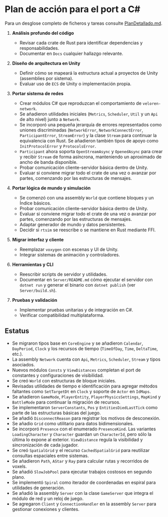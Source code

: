 # Plan de acción para el port a C#
Para un desglose completo de ficheros y tareas consulte [PlanDetallado.md](PlanDetallado.md).


1. **Análisis profundo del código**
   - Revisar cada crate de Rust para identificar dependencias y responsabilidades.
   - Documentar en `Docs` cualquier hallazgo relevante.

2. **Diseño de arquitectura en Unity**
   - Definir cómo se mapeará la estructura actual a proyectos de Unity (assemblies por sistema).
   - Evaluar uso de `ECS` de Unity o implementación propia.

3. **Portar sistema de redes**
   - Crear módulos C# que reproduzcan el comportamiento de `veloren-network`.
   - Se añadieron utilidades iniciales (`Metrics`, `Scheduler`, `Util` y un `Api` de alto nivel) junto a `Network`.
   - Se incorporó una pequeña jerarquía de errores representados como uniones discriminadas (`NetworkError`, `NetworkConnectError`, `ParticipantError`, `StreamError`) y la clase `Stream` para continuar la equivalencia con Rust. Se añadieron también tipos de apoyo como `InitProtocolError` y `ProtocolsError`.
   - `Participant` ahora soporta `OpenStreamAsync` y `OpenedAsync` para crear y recibir `Stream` de forma asíncrona, manteniendo un aproximado de ancho de banda disponible.
   - Probar comunicación cliente-servidor básica dentro de Unity.
   - Evaluar si conviene migrar todo el crate de una vez o avanzar por partes, comenzando por las estructuras de mensajes.

4. **Portar lógica de mundo y simulación**
   - Se comenzó con una assembly `World` que contiene bloques y un Índice básicos.
   - Probar comunicación cliente-servidor básica dentro de Unity.
   - Evaluar si conviene migrar todo el crate de una vez o avanzar por partes, comenzando por las estructuras de mensajes.
   - Adaptar generador de mundo y datos persistentes.
   - Decidir si `rtsim` se reescribe o se mantiene en Rust mediante FFI.

5. **Migrar interfaz y cliente**
   - Reemplazar `voxygen` con escenas y UI de Unity.
   - Integrar sistemas de animación y controladores.

6. **Herramientas y CLI**
   - Reescribir scripts de servidor y utilidades.
   - Documentar en `Server/README.md` cómo ejecutar el servidor con `dotnet run` y
     generar el binario con `dotnet publish` (ver `Server/build.sh`).

7. **Pruebas y validación**
   - Implementar pruebas unitarias y de integración en C#.
   - Verificar compatibilidad multiplataforma.

## Estatus
- Se migraron tipos base en `CoreEngine` y se añadieron `Calendar`, `DayPeriod`,
  `Clock` y los recursos de tiempo (`TimeOfDay`, `Time`, `DeltaTime`, etc.).
- La assembly `Network` cuenta con `Api`, `Metrics`, `Scheduler`, `Stream` y tipos asociados.
- Nuevos módulos `Consts` y `ViewDistances` completan el port de constantes y configuraciones de visibilidad.
- Se creó `World` con estructuras de bloque iniciales.
- Revisadas utilidades de tiempo e identificación para agregar métodos faltantes como `SetTargetDt` en `Clock` y soporte de `Actor` en `IdMaps`.
- Se añadieron `GameMode`, `PlayerEntity`, `PlayerPhysicsSettings`, `MapKind` y `BattleMode` para continuar la migración de recursos.
- Se implementaron `ServerConstants`, `Pos` y `EntitiesDiedLastTick` como parte de las estructuras básicas del juego.
- Se añadió `DisconnectReason` para registrar los motivos de desconexión.
- Se añadio `Grid` como utilitario para datos bidimensionales.
 - Se incorporó `Presence` con el enumerado `PresenceKind`. Las variantes `LoadingCharacter` y `Character` guardan un `CharacterId`, pero sólo la última lo expone al exterior. `ViewDistance` regula la visibilidad y sincronización de cada jugador.
- Se creó `SpatialGrid` y el recurso `CachedSpatialGrid` para reutilizar consultas espaciales entre sistemas.
- Se añadieron `Path`, `AStar` y `Ray` para calcular rutas y recorridos de voxels.
- Se añadió `SlowJobPool` para ejecutar trabajos costosos en segundo plano.
- Se implementó `Spiral` como iterador de coordenadas en espiral para utilidades de generación.
- Se añadió la assembly `Server` con la clase `GameServer` que integra el módulo de red y un reloj de juego.
- Se agregaron `Client` y `ConnectionHandler` en la assembly `Server` para gestionar conexiones y clientes.
